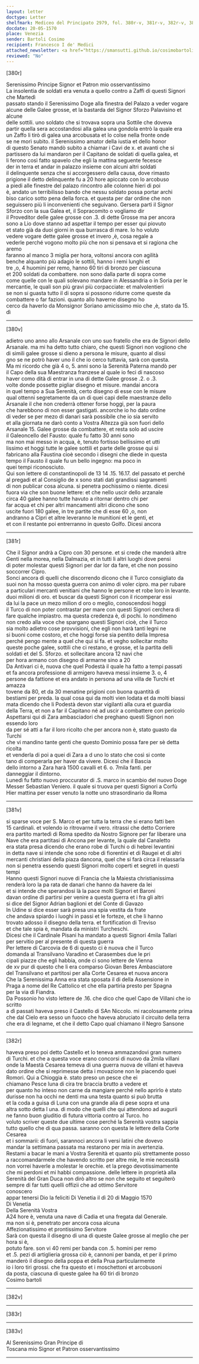 ```yaml
---
layout: letter
doctype: Letter
shelfmark: Mediceo del Principato 2979, fol. 380r-v, 381r-v, 382r-v, 383r-v
docdate: 20-05-1570
place: Venezia
sender: Bartoli Cosimo
recipient: Francesco I de' Medici
attached_newsletter: <a href="https://smansutti.github.io/cosimobartoli/texts/3080_191/">3080_191</a>
reviewed: "No"
---
```


[380r]  
  
  
Serenissimo Principe Signor et Patron mio osservantissimo  
La insolentia de soldati era venuta a quello contro a Zaffi di questi Signori che Martedì  
passato stando il Serenissimo Doge alla finestra del Palazo a veder vogare  
alcune delle Galee grosse, et la bastarda del Signor Sforzo Palavisino et alcune  
delle sottili. uno soldato che si trovava sopra una Sottile che doveva  
partir quella sera accostandosi alla galea una gondola entrò la quale era  
un Zaffo li tirò di galea una arcobusata et lo colse nella fronte onde  
se ne morì subito. il Serenissimo amator della iustia et dello honor  
di questo Senato mandò subito a chiamar i Cavi de x. et avanti che si  
partissero da lui mandaron per il Capitano de soldati di quella galea, et  
li ferono così fatto spavelo che egli la mattina seguente fecesce  
der in terra et andar in palazzo insieme con alcuni altri soldati  
il delinquente senza che si accorgessero della causa, dove rimasto  
prigione il detto delinquente fu a 20 hore apiccato con lo arcobuso  
a piedi alle finestre del palazo rincontro alle colonne hieri di poi  
è, andato un terribilisso bando che nessu soldato possa portar archi  
biso carico sotto pena della forca. et questa per dar ordine che non  
seguissero più li inconvenienti che seguivano. Gersera partì il Signor  
Sforzo con la sua Galea et, il Sopracomito o vogliamo dir  
il Proveditor delle galee grosse con .3. dì dette Grosse ma per ancora  
sono a Lio dove stanno ad aspettar il tempo per esser qui piovuto  
et stato già da duoi giorni in qua burrasca di mare. Io ho voluto  
vedere vogare dette galee grosse et invero ,è, cosa regale a  
vederle perché vogono molto più che non si pensava et si ragiona che aremo  
faranno al manco 3 miglia per hora, voltonsi ancora con agilità  
benche alquanto più adagio le sottili, hanno i remi lunghi et  
tre ,o, 4 huomini per remo, hanno 60 tiri di bronzo per ciascuna  
et 200 soldati da combattere. non sono dalla parte di sopra come  
come quelle con le quali solevano mandare in Alessandria o in Soria per le  
mercantie, le quali son più gravi più corpacciate: et malvolentieri  
se non si guasta tutto il di sopra si possono ridurre come queste da  
combattere o far fazioni. quanto allo haverne disegno ho  
cerco da haverlo da Monsignor Soriano amicissimo mio che ,è, stato da 15. dì  
  
---  

[380v]  
  
  
adietro uno anno allo Arsanale con uno suo fratello che era de Signori dello  
Arsanale. ma mi ha detto tutto chiaro, che questi Signori non vogliono che  
di simili galee grosse si dieno a persona le misure, quanto al dissi  
gno se ne potrò haver uno il che io cerco tuttavia, sarà con questa.  
Ma mi ricordo che già 4 o, 5. anni sono la Serenità Paterna mandò per  
il Capo della sua Maestranza franzese al quale io feci di nascoso  
haver como dità di entrar in una di dette Galee grosse .2. o .3.  
volte donde possette pigliar disegno et misure. mandai ancora  
in quel tempo a Sua Serenità, certo disegno di esse con le misure  
qual ottenni segretamente da un di quei capi delle maestranze dello  
Arsanale il che non crederrà ottener forse hoggi, per la paura  
che harebbono di non esser gastigati. ancorche io ho dato ordine  
di veder se per mezo di danari sarà possibile che io sia servito  
et alla giornata ne darò conto a Vostra Altezza già son fuori dello  
Arsanale 15. Galee grosse da combattere, et resta solo ad uscire  
il Galeoncello del Fausto: quale fu fatto 30 anni sono  
ma non mai messo in acqua, è, tenuto fortisso bellissimo et utti  
lissimo et hoggi tutte le galee sottili et parte delle grosse qui si  
fabricano alla Faustina cioè secondo i disegni che diede in questa  
tempo il Fausto il quale fu un bello ingegno: ma poco in  
quei tempi riconosciuto.  
Qui son lettere di constantinopoli de 13 14 .15. 16.17. del passato et perché  
al pregadi et al Consiglio de x sono stati dati grandissi sagramenti  
di non publicar cosa alcuna. si penetra pochissimo o niente. dicesi  
fuora via che son buone lettere: et che nello uscir dello arzanale  
circa 40 galee hanno tutte havuto a ritornar dentro chi per  
far acqua et chi per altri mancamenti altri dicono che sono  
uscite fuori 180 galee, in tre partite che di esse 60 ,o, non  
andranno a Cipri et altre leveranno le munitioni et le genti, et  
et con il restante poi entrerranno in questo Golfo. Dicesi ancora  
  
---  

[381r]  
  
  
Che il Signor andrà a Cipro con 30 persone. et si crede che manderà altre  
Genti nella morea, nella Dalmazia, et in tutti li altri luoghi dove pensi  
di poter molestar questi Signori per dar lor da fare, et che non possino soccorrer Cipro.  
Sonci ancora di quelli che discorrendo dicono che il Turco consigliato da  
suoi non ha mosso questa guerra con animo di voler cipro. ma per rubare  
a particulari mercanti venitiani che hanno le persone et robe loro in levante.  
duoi milioni di oro. et buscar da questi Signori con il ricomperar essi  
da lui la pace un mezo milion d oro o meglio, conoscendosi hoggi  
il Turco di non poter contrastar per mare con questi Signori cerchera di  
fare qualche impiastro. ma questa credenza è, di pochi. Io nondimeno  
non credo alla voce che spargano questi Signori cioè, che il Turco  
sia molto adietro cose provvisioni, che egli non harà tanti legni ne  
si buoni come costoro, et che hoggi forse sia pentito della Impresa  
perché pengo mente a quel che qui si fa. et vegho sollecitar molto  
queste poche galee, sottili che ci restano, e grosse, et la partita delli  
soldati et del S. Sforzo. et sollecitare ancora 12 navi che  
per hora armano con disegno di armarne sino a 20  
Da Antivari ci è, nuova che quel Podestà il quale ha fatto a tempi passati  
et fa ancora professione di armigero haveva messi insieme 3. o, 4  
persone da fattione et era andato in persona ad una villa de Turchi et amazza  
tovene da 80, et da 30 menatine prigioni con buona quantità di  
bestiami per preda. la qual cosa qui da molti vien lodata et da molti biassi  
mata dicendo che li Podestà devon star vigilanti alla cura et guardia  
della Terra, et non a far il Capitano né ad uscir a combattere con pericolo  
Aspettarsi qui di Zara ambasciadori che preghano questi Signori non essendo loro  
da per sé atti a far il loro ricolto che per ancora non è, stato guasto da Turchi  
che vi mandino tante genti che questo Dominio possa fare per sè detta ricolta  
et venderla di poi a quei di Zara a d uno lo stato che così si conte  
tano di comperarla per haver da vivere. Dicesi che il Bascia  
dello intorno a Zara harà 1500 cavalli et 6. o. 7mila fanti. per  
danneggiar il dintorno.  
Lunedì fu fatto nuovo proccurator di .S. marco in scambio del nuovo Doge  
Messer Sebastian Veniero. il quale si truova per questi Signori a Corfù  
Hier mattina per esser venuto la notte uno strasordinario da Roma  
  
---  

[381v]  
  
  
si sparse voce per S. Marco et per tutta la terra che si erano fatti ben  
15 cardinali. et volendo io ritrovarne il vero. ritrassi che detto Corriere  
era partito martedì di Roma spedito da Nostro Signore per far liberare una  
Nave che era partitasi di Ancona per levante, la quale dal Canaletto  
era stata presa dicendo che erano robe di Turchi o di hebrei levantini  
in detta nave si intende che sono robe di fiorentini et di Raugei et di altri  
mercanti christiani della piaza dancona, quel che si farà circa il relassarla  
non si penetra essendo questi Signori molto coperti et segreti in questi tempi  
Hanno questi Signori nuove di Francia che la Maiesta christianissima  
renderà loro la pa rata de danari che hanno da havere da lei  
et si intende che sperandosi là la pace molti Signori et Baroni  
davan ordine di partirsi per venire a questa guerra et i fra gli altri  
si dice del Signor Adrian baglioni et del Conte di Gavazo  
In Udine si dice esser sarà presa una spia vestita da frate  
che andava spiardo i luoghi in passi et le forteze, et che li hanno  
trovato adosso il disegno della terra. et fortification di Treviso  
et che tale spia è, mandata da ministri Turcheschi.  
Dicesi che il Cardinale Pisani ha mandato a questi Signori 4mila Tallari  
per servitio per al presente di questa guerra  
Per lettere di Carcovia de 6 di questo ci è nuova che il Turco  
domanda al Transilvano Varadino et Carasembes due le pri  
cipali piazze che egli habbia, onde ci sono lettere de Vienna  
de xv pur di questo che li era comparso Giovan Beres Ambasciatore  
del Transilvano et partitosi per alla Corte Cesarea et nuova ancora  
Che la Serenissima Anna era stata sposata il di della Assensione in  
Praga a nome del Re Cattolico et che ella partiria presto per Spagna  
per la via di Fiandra.  
Da Possonio ho visto lettere de .16. che dico che quel Capo de Villani che io scritto  
a dì passati haveva preso il Castello di SAn Niccolo. mi racolosamente prima  
che dal Cielo era sesso un fuoco che haveva abruciato il circuito della terra  
che era di legname, et che il detto Capo qual chiamano il Negro Sansone  
  
---  

[382r]  
  
  
haveva preso poi detto Castello et lo teneva ammazandovi gran numero  
di Turchi. et che a questa voce erano concorsi di nuovo da 2mila villani  
onde la Maestà Cesarea temeva di una guerra nuova de villani et haveva  
dato ordine che si reprimesse detta i movazione non le piacendo quei  
Romori. Qui a Chioggia è. stato preso un pesce che ei  
chiamano Pesce luna di cira tre braccia brutto a vedere et  
per quanto ho inteso non carne da mangiare perché nello aprirlo è stato  
durisse non ha occhi ne denti ma una testa quanto si può brutta  
et la coda a guisa di Luna con una grande alia di pese sopra et una  
altra sotto detta l una. di modo che quelli che qui attendono ad augurii  
ne fanno buon giuditio di futura vittoria contro al Turco. ho  
voluto scriver queste due ultime cose perché la Serenità vostra sappia  
tutto quello che di qua passa. saranno con questa le lettere della Corte Cesarea  
et i sommarii: di fuori, sarannoci ancora li versi latini che dovevo  
mandar la settimana passata ma restarono per mia in avertenzia.  
Restami a bacar le mani a Vostra Serenità et quanto più strettamente posso  
a raccomandarmele che havendo scritto per altre mie, le mie necessità  
non vorrei haverle a molestar le orechie. et la prego devotissimamente  
che mi perdoni et mi habbi compassione. delle lettere in proprietà alla  
Serenità del Gran Duca non dirò altro se non che seguito et seguiterò  
sempre di far tutti quelli offizii che ad ottimo Servitore  
conoscero  
appar tenersi Dio la feliciti Di Venetia il dì 20 di Maggio 1570  
Di Venetia  
Della Serenità Vostra  
A24 hore è, venuta una nave di Cadia et una fregata dal Generale.  
ma non si è, penetrato per ancora cosa alcuna  
Affezionatissimo et prontissimo Servitore  
Sarà con questa il disegno di una di queste Galee grosse al meglio che per hora si è,  
potuto fare. son vi 40 remi per banda con .5. homini per remo  
et .5. pezi di artiglieria grossa ciò è, cannoni per banda, et per il primo  
manderò il disegno della poppa et della Prua particularmente  
io i loro tiri grossi. che fra questo et i moschettoni et arcobusoni  
da posta, ciascuna di queste galee ha 60 tiri di bronzo  
Cosimo bartoli  
  
---  

[382v]  
  
  
  
---  

[383r]  
  
  
  
---  

[383v]  
  
  
Al Serenissimo Gran Principe di  
Toscana mio Signor et Patron osservantissimo  
  
---  

